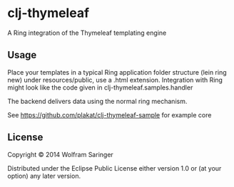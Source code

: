 # clj-thymeleaf

A Ring integration of the Thymeleaf templating engine

## Usage

Place your templates in a typical Ring application folder structure (lein ring new) under resources/public, use a .html extension.
Integration with Ring might look like the code given in clj-thymeleaf.samples.handler

The backend delivers data using the normal ring mechanism.

See https://github.com/plakat/clj-thymeleaf-sample for example core

## License

Copyright © 2014 Wolfram Saringer

Distributed under the Eclipse Public License either version 1.0 or (at
your option) any later version.
